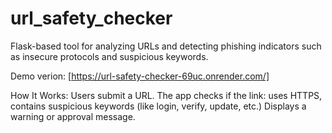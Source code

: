 # url_safety_checker
Flask-based tool for analyzing URLs and detecting phishing indicators such as insecure protocols and suspicious keywords.

Demo verion: [https://url-safety-checker-69uc.onrender.com/]

How It Works: 
Users submit a URL.
The app checks if the link: uses HTTPS, contains suspicious keywords (like login, verify, update, etc.)
Displays a warning or approval message.



